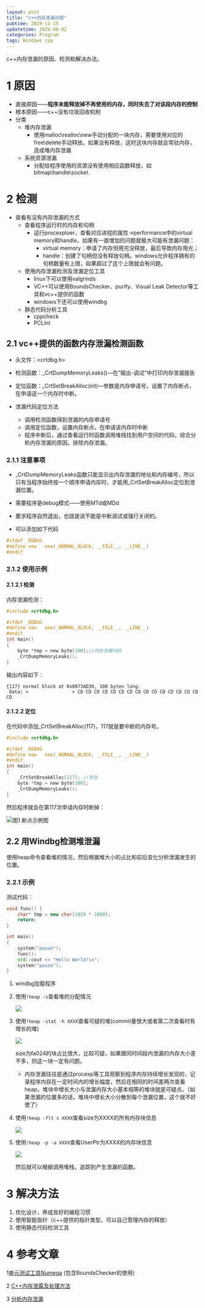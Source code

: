 ```yaml
---
layout: post
title: "c++内存泄漏问题"
pubtime: 2019-11-15
updatetime: 2020-08-02
categories: Program
tags: Windows cpp
---
```


c++内存泄漏的原因、检测和解决办法。

# 1 原因

* 直接原因——**程序未能释放掉不再使用的内存，同时失去了对该段内存的控制**
* 根本原因——c++没有垃圾回收机制
* 分类
  * 堆内存泄漏
    - 使用malloc\realloc\new手动分配的一块内存，需要使用对应的free\delete手动释放。如果没有释放，这时这块内存就会常驻内存，造成堆内存泄漏
  * 系统资源泄漏
    - 分配给程序使用的资源没有使用相应函数释放，如bitmap\handle\socket.

# 2 检测

* 查看有没有内存泄漏的方式
  * 查看程序运行时的内存和句柄
    * 运行procexploer，查看对应进程的属性->performance中的virtual memory和handle，如果有一直增加的问题就极大可能有泄漏问题：
      - virtual memory：申请了内存但用完没释放，最后导致内存用光；
      - handle：创建了句柄但没有释放句柄。windows允许程序拥有的句柄数量有上限，如果超过了这个上限就会有问题。
  * 使用内存泄漏检测及泄漏定位工具
    * linux下可以使用valgrinds
    * VC++可以使用BoundsChecker、purify、Visual Leak Detector等工具和vc++提供的函数
    * windows下还可以使用windbg
  * 静态代码分析工具
    * cppcheck
    * PCLint

## 2.1 vc++提供的函数内存泄漏检测函数

* 头文件：<crtdbg.h>  

* 检测函数：_CrtDumpMemoryLeaks()—在”输出-调试“中打印内存泄漏报告

* 定位函数：_CrtSetBreakAlloc(int)—参数是内存申请号，设置了内存断点，在申请这一个内存时中断。

* 泄漏代码定位方法
  * 调用检测函数得到泄漏的内存申请号
  * 调用定位函数，设置内存断点，在申请该内存时中断
  * 程序中断后，通过查看运行时函数调用堆栈找到用户空间的代码，综合分析内存泄漏的原因，排除内存泄漏。

### 2.1.1 注意事项

* _CrtDumpMemoryLeaks函数只能显示出内存泄漏的地址和内存编号，所以只有当程序始终按一个顺序申请内存时，才能用\_CrtSetBreakAlloc定位到泄漏位置。
* 需要程序是debug模式——使用MTd或MDd
* 要求程序自然退出，也就是说不能是中断调试或强行关闭的。

* 可以添加如下代码

```c
#ifdef _DEBUG
#define new   new(_NORMAL_BLOCK, __FILE__, __LINE__)
#endif
```

### 2.1.2 使用示例

#### 2.1.2.1 检测

内存泄漏检测：

```c
#include <crtdbg.h>  

#ifdef _DEBUG
#define new   new(_NORMAL_BLOCK, __FILE__, __LINE__)
#endif
int main()
{
	byte *tmp = new byte[100];//内存泄漏代码
	_CrtDumpMemoryLeaks();
}
```

输出内容如下：

```
{117} normal block at 0x0073AD30, 100 bytes long.
 Data: <                > CD CD CD CD CD CD CD CD CD CD CD CD CD CD CD CD 
```

#### 2.1.2.2 定位

在代码中添加_CrtSetBreakAlloc(117)，117就是要中断的内存号。

```c
#include <crtdbg.h>  

#ifdef _DEBUG
#define new   new(_NORMAL_BLOCK, __FILE__, __LINE__)
#endif
int main()
{
	_CrtSetBreakAlloc(117); //添加
	byte *tmp = new byte[100];
	_CrtDumpMemoryLeaks();
}
```

然后程序就会在第117次申请内存时断掉：

![图1 断点示例图](https://chrishuppor.github.io/image/Snipaste_2019-11-14_15-31-59.png)

## 2.2 用Windbg检测堆泄漏

使用heap命令查看堆的情况，然后根据堆大小的占比和前后变化分析泄漏发生的位置。

### 2.2.1 示例

测试代码：

```c++
void func() {
	char* tmp = new char[1024 * 1000];
	return;
}

int main()
{
	system("pause");
	func();
    std::cout << "Hello World!\n"; 
	system("pause");
}
```

1. windbg加载程序

2. 使用```!heap -s```查看堆的分配情况

   ![](https://chrishuppor.github.io/image/Snipaste_2020-08-02_12-21-42.png)

3. 使用`!heap -stat -h XXXX`查看可疑的堆(commit量很大或者第二次查看时有增长的堆)

   ![](https://chrishuppor.github.io/image/Snipaste_2020-08-02_12-22-55.png)

   size为fa024的块占比很大，比较可疑，如果跟同时间段内泄漏的内存大小差不多，则这一块一定有问题。

   * 内存泄漏往往是通过procexp等工具观察到程序内存持续增长发现的，记录程序内存在一定时间内的增长幅度，然后在相同的时间差两次查看heap，堆块中增长大小与泄漏内存大小基本相等的堆块就是可疑点。（如果泄漏的位置多的话，堆块中增长大小分散到每个泄漏位置，这个就不好使了）

4. 使用`!heap -flt s XXXX`查看size为XXXX的所有内存块信息

   ![](https://chrishuppor.github.io/image/Snipaste_2020-08-02_14-54-57.png)

5. 使用`!heap -p -a XXXX`查看UserPtr为XXXX的内存块信息

   ![](https://chrishuppor.github.io/image/Snipaste_2020-08-02_14-57-44.png)

   然后就可以根据调用堆栈，追踪到产生泄漏的函数。

# 3 解决方法

1. 优化设计，养成良好的编程习惯
2. 使用智能指针（c++提供的指针类型，可以自己管理内存的释放）
3. 使用静态代码检测工具

# 4 参考文章

1[单元测试工具Numega](http://www.cnitblog.com/qiuyangzh/archive/2005/07/14/975.html) (包含BoundsChecker的使用)

2 [C++内存泄露及处理方法](https://blog.csdn.net/guoxiaoqian8028/article/details/18324131?depth_1-utm_source=distribute.pc_relevant.none-task&utm_source=distribute.pc_relevant.none-task)

3 [分析内存泄漏](http://www.91dengdeng.cn/2019/05/07/windbg%E5%88%86%E6%9E%90%E5%86%85%E5%AD%98%E6%B3%84%E6%BC%8F/)